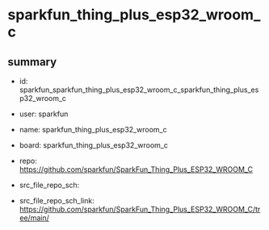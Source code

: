 # sparkfun_thing_plus_esp32_wroom_c
 
## summary 
* id: sparkfun_sparkfun_thing_plus_esp32_wroom_c_sparkfun_thing_plus_esp32_wroom_c
* user: sparkfun
* name: sparkfun_thing_plus_esp32_wroom_c
* board: sparkfun_thing_plus_esp32_wroom_c
* repo: https://github.com/sparkfun/SparkFun_Thing_Plus_ESP32_WROOM_C



* src_file_repo_sch: 
* src_file_repo_sch_link: https://github.com/sparkfun/SparkFun_Thing_Plus_ESP32_WROOM_C/tree/main/






